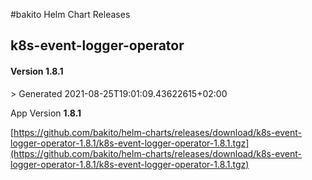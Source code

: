 #bakito Helm Chart Releases

## k8s-event-logger-operator

#### Version **1.8.1**
&gt; Generated 2021-08-25T19:01:09.43622615&#43;02:00

App Version **1.8.1**

[https://github.com/bakito/helm-charts/releases/download/k8s-event-logger-operator-1.8.1/k8s-event-logger-operator-1.8.1.tgz](https://github.com/bakito/helm-charts/releases/download/k8s-event-logger-operator-1.8.1/k8s-event-logger-operator-1.8.1.tgz)




